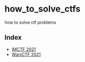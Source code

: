 # how_to_solve_ctfs

how to solve ctf problems

## Index

- [IMCTF 2021](./IMCTF%202021)
- [WaniCTF 2021](./WaniCTF%202021)
